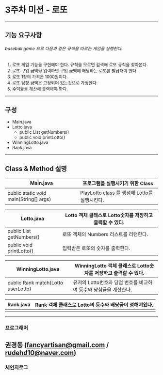 
# 3주차 미션 - 로또
---
## 기능 요구사항
###### baseball game 으로 다음과 같은 규칙을 따르는 게임을 실행한다.
1. 로또 게임 기능을 구현해야 한다. 규칙을 모르면 검색해 로또 규칙을 찾아본다.
1. 로또 구입 금액을 입력하면 구입 금액에 해당하는 로또를 발급해야 한다.
1. 로또 1장의 가격은 1000원이다.
1. 로또 담청 금액은 고정되어 있는것으로 가정한다.
1. 수익률을 계산해 출력해야 한다.
---
## 구성
- Main.java
- Lotto.java
    * public List<Integer> getNumbers()
    * public void printLotto() 
- WinningLotto.java
- Rank.java   

---

## Class & Method 설명

| Main.java | 프로그램을 실행시키기 위한 Class  |
| ----------- | ------------ |
| public static void main(String[] args) |   PlayLotto class 를 생성해 Lotto를 실행시킨다.|

| Lotto.java | Lotto 객체 클래스로 Lotto숫자를 저장하고 출력할 수 있다.|
| ----------- | ------------ |
| public List<Integer> getNumbers()  | 로또 객체의 Numbers 리스트를 리턴한다.  |
| public void printLotto()  | 입력받은 로또의 숫자를 출력한다.  |

| WinningLotto.java | WinningLotto 객체 클래스로 Lotto숫자를 저장하고 출력할 수 있다.|
| ----------- | ------------ |
| public Rank match(Lotto userLotto) | 유저의 Lotto번호와 당첨 번호를 비교하여 등수와 당첨금을 계산한다.|


| Rank.java | Rank 객체 클래스로 Lotto의 등수와 배당금이 정해져있다. |
| ----------- | ------------ |
|  |   |


---
### 프로그래머
 권경동 (fancyartisan@gmail.com / rudehd10@naver.com)
---
### 체인지로그


